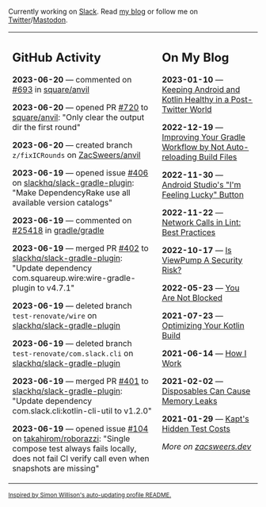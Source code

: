 Currently working on [Slack](https://slack.com/). Read [my blog](https://zacsweers.dev/) or follow me on [Twitter](https://twitter.com/ZacSweers)/[Mastodon](https://hachyderm.io/@ZacSweers).

<table><tr><td valign="top" width="60%">

## GitHub Activity
<!-- githubActivity starts -->
**2023-06-20** — commented on [#693](https://github.com/square/anvil/issues/693#issuecomment-1599291819) in [square/anvil](https://github.com/square/anvil)

**2023-06-20** — opened PR [#720](https://github.com/square/anvil/pull/720) to [square/anvil](https://github.com/square/anvil): "Only clear the output dir the first round"

**2023-06-20** — created branch `z/fixICRounds` on [ZacSweers/anvil](https://github.com/ZacSweers/anvil)

**2023-06-19** — opened issue [#406](https://github.com/slackhq/slack-gradle-plugin/issues/406) on [slackhq/slack-gradle-plugin](https://github.com/slackhq/slack-gradle-plugin): "Make DependencyRake use all available version catalogs"

**2023-06-19** — commented on [#25418](https://github.com/gradle/gradle/issues/25418#issuecomment-1597476286) in [gradle/gradle](https://github.com/gradle/gradle)

**2023-06-19** — merged PR [#402](https://github.com/slackhq/slack-gradle-plugin/pull/402) to [slackhq/slack-gradle-plugin](https://github.com/slackhq/slack-gradle-plugin): "Update dependency com.squareup.wire:wire-gradle-plugin to v4.7.1"

**2023-06-19** — deleted branch `test-renovate/wire` on [slackhq/slack-gradle-plugin](https://github.com/slackhq/slack-gradle-plugin)

**2023-06-19** — deleted branch `test-renovate/com.slack.cli` on [slackhq/slack-gradle-plugin](https://github.com/slackhq/slack-gradle-plugin)

**2023-06-19** — merged PR [#401](https://github.com/slackhq/slack-gradle-plugin/pull/401) to [slackhq/slack-gradle-plugin](https://github.com/slackhq/slack-gradle-plugin): "Update dependency com.slack.cli:kotlin-cli-util to v1.2.0"

**2023-06-19** — opened issue [#104](https://github.com/takahirom/roborazzi/issues/104) on [takahirom/roborazzi](https://github.com/takahirom/roborazzi): "Single compose test always fails locally, does not fail CI verify call even when snapshots are missing"
<!-- githubActivity ends -->
</td><td valign="top" width="40%">

## On My Blog
<!-- blog starts -->
**2023-01-10** — [Keeping Android and Kotlin Healthy in a Post-Twitter World](https://www.zacsweers.dev/keeping-android-healthy/)

**2022-12-19** — [Improving Your Gradle Workflow by Not Auto-reloading Build Files](https://www.zacsweers.dev/improving-your-workflow-by-not-auto-reloading-build-files/)

**2022-11-30** — [Android Studio's "I'm Feeling Lucky" Button](https://www.zacsweers.dev/android-studios-im-feeling-lucky-button/)

**2022-11-22** — [Network Calls in Lint: Best Practices](https://www.zacsweers.dev/network-calls-in-lint-best-practices/)

**2022-10-17** — [Is ViewPump A Security Risk?](https://www.zacsweers.dev/is-viewpump-a-security-risk/)

**2022-05-23** — [You Are Not Blocked](https://www.zacsweers.dev/you-are-not-blocked/)

**2021-07-23** — [Optimizing Your Kotlin Build](https://www.zacsweers.dev/optimizing-your-kotlin-build/)

**2021-06-14** — [How I Work](https://www.zacsweers.dev/how-i-work/)

**2021-02-02** — [Disposables Can Cause Memory Leaks](https://www.zacsweers.dev/disposables-can-cause-memory-leaks/)

**2021-01-29** — [Kapt's Hidden Test Costs](https://www.zacsweers.dev/kapts-hidden-test-costs/)
<!-- blog ends -->
_More on [zacsweers.dev](https://zacsweers.dev/)_
</td></tr></table>

<sub><a href="https://simonwillison.net/2020/Jul/10/self-updating-profile-readme/">Inspired by Simon Willison's auto-updating profile README.</a></sub>